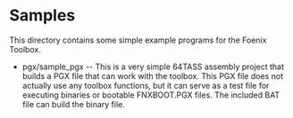# Samples

This directory contains some simple example programs for the Foenix Toolbox.

* pgx/sample_pgx -- This is a very simple 64TASS assembly project that builds a PGX file that can work with the toolbox. This PGX file does not actually use any toolbox functions, but it can serve as a test file for executing binaries or bootable FNXBOOT.PGX files. The included BAT file can build the binary file.